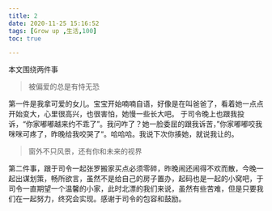 ```yaml
---
title: 2
date: 2020-11-25 15:16:52
tags: [Grow up ,生活,100]
toc: true

---
```

本文围绕两件事
> 被偏爱的总是有恃无恐

第一件是我拿可爱的女儿。宝宝开始喃喃自语，好像是在叫爸爸了，看着她一点点开始变大，心里很高兴，也很害怕，她慢一些长大吧。 于司令晚上也跟我投诉，“你家嘟嘟越来约不乖了”。我问咋了？她一脸委屈的跟我诉苦，”你家嘟嘟咬我咪咪可疼了，昨晚给我咬哭了“。哈哈哈。我说下次你揍她，就说我让的。
> 窗外不只风景，还有你和未来的视界

第二件事，跟于司令一起张罗搬家买点必须零碎，昨晚闹还闹得不欢而散，今晚一起出谋划策，畅所欲言，虽然不是给自己的房子置办，起码也是一起的小窝吧，于司令一直期望一个温馨的小家，此时北漂的我们来说，虽然有些苦难，但是只要我们在一起努力，终究会实现。感谢于司令的包容和鼓励。
